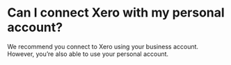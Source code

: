 # Can I connect Xero with my personal account?

We recommend you connect to Xero using your business account. However, you’re also able to use your personal account.